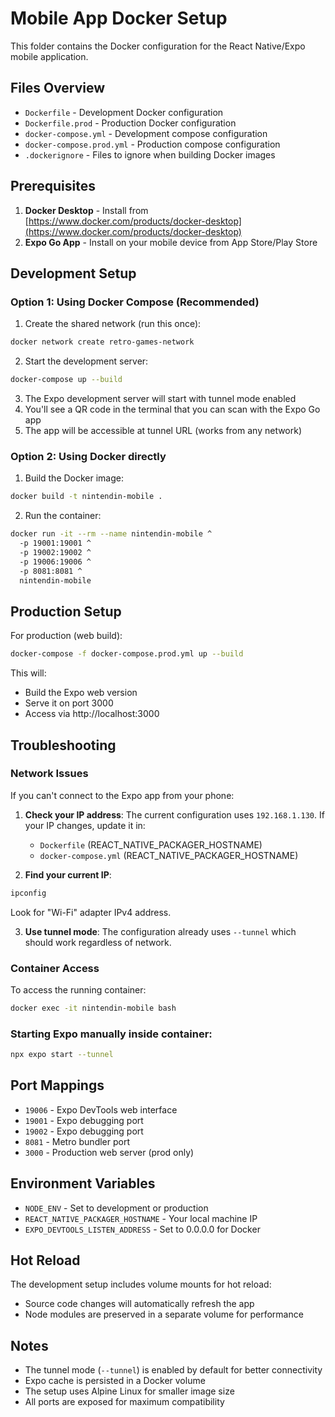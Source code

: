 # Mobile App Docker Setup

This folder contains the Docker configuration for the React Native/Expo mobile application.

## Files Overview

- `Dockerfile` - Development Docker configuration
- `Dockerfile.prod` - Production Docker configuration  
- `docker-compose.yml` - Development compose configuration
- `docker-compose.prod.yml` - Production compose configuration
- `.dockerignore` - Files to ignore when building Docker images

## Prerequisites

1. **Docker Desktop** - Install from [https://www.docker.com/products/docker-desktop](https://www.docker.com/products/docker-desktop)
2. **Expo Go App** - Install on your mobile device from App Store/Play Store

## Development Setup

### Option 1: Using Docker Compose (Recommended)

1. Create the shared network (run this once):
```bash
docker network create retro-games-network
```

2. Start the development server:
```bash
docker-compose up --build
```

3. The Expo development server will start with tunnel mode enabled
4. You'll see a QR code in the terminal that you can scan with the Expo Go app
5. The app will be accessible at tunnel URL (works from any network)

### Option 2: Using Docker directly

1. Build the Docker image:
```bash
docker build -t nintendin-mobile .
```

2. Run the container:
```bash
docker run -it --rm --name nintendin-mobile ^
  -p 19001:19001 ^
  -p 19002:19002 ^
  -p 19006:19006 ^
  -p 8081:8081 ^
  nintendin-mobile
```

## Production Setup

For production (web build):

```bash
docker-compose -f docker-compose.prod.yml up --build
```

This will:
- Build the Expo web version
- Serve it on port 3000
- Access via http://localhost:3000

## Troubleshooting

### Network Issues

If you can't connect to the Expo app from your phone:

1. **Check your IP address**: The current configuration uses `192.168.1.130`. If your IP changes, update it in:
   - `Dockerfile` (REACT_NATIVE_PACKAGER_HOSTNAME)
   - `docker-compose.yml` (REACT_NATIVE_PACKAGER_HOSTNAME)

2. **Find your current IP**:
```bash
ipconfig
```
Look for "Wi-Fi" adapter IPv4 address.

3. **Use tunnel mode**: The configuration already uses `--tunnel` which should work regardless of network.

### Container Access

To access the running container:
```bash
docker exec -it nintendin-mobile bash
```

### Starting Expo manually inside container:
```bash
npx expo start --tunnel
```

## Port Mappings

- `19006` - Expo DevTools web interface
- `19001` - Expo debugging port
- `19002` - Expo debugging port  
- `8081` - Metro bundler port
- `3000` - Production web server (prod only)

## Environment Variables

- `NODE_ENV` - Set to development or production
- `REACT_NATIVE_PACKAGER_HOSTNAME` - Your local machine IP
- `EXPO_DEVTOOLS_LISTEN_ADDRESS` - Set to 0.0.0.0 for Docker

## Hot Reload

The development setup includes volume mounts for hot reload:
- Source code changes will automatically refresh the app
- Node modules are preserved in a separate volume for performance

## Notes

- The tunnel mode (`--tunnel`) is enabled by default for better connectivity
- Expo cache is persisted in a Docker volume
- The setup uses Alpine Linux for smaller image size
- All ports are exposed for maximum compatibility
